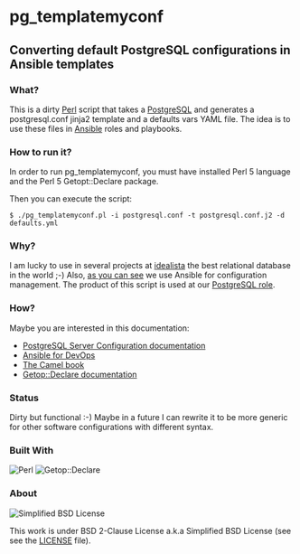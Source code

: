 # pg_templatemyconf
## Converting default PostgreSQL configurations in Ansible templates

### What?
This is a dirty [Perl](https://www.perl.org/) script that takes a [PostgreSQL](https://www.postgresql.org/) and  generates a postgresql.conf jinja2 template and a defaults vars YAML file. The idea is to use these files in [Ansible](https://github.com/ansible/ansible) roles and playbooks.

### How to run it?
In order to run pg\_templatemyconf, you must have installed Perl 5 language and the Perl 5 Getopt::Declare package.

Then you can execute the script:
```
$ ./pg_templatemyconf.pl -i postgresql.conf -t postgresql.conf.j2 -d defaults.yml
```

### Why?

I am lucky to use in several projects at [idealista](https://idealista.com) the best relational database in the world ;-) Also, [as you can see](https://github.com/idealista/) we use Ansible for configuration management. The product of this script is used at our [PostgreSQL role](https://github.com/idealista/postgresql_role).

### How?
Maybe you are interested in this documentation:
- [PostgreSQL Server Configuration documentation](https://www.postgresql.org/docs/current/runtime-config.html)
- [Ansible for DevOps](https://www.ansiblefordevops.com/)
- [The Camel book](https://en.wikipedia.org/wiki/Programming_Perl)
- [Getop::Declare documentation](https://metacpan.org/pod/Getopt::Declare)

### Status
Dirty but functional :-) Maybe in a future I can rewrite it to be more generic for other software configurations with different syntax.

### Built With

![Perl](https://img.shields.io/badge/Perl-5.34-green.svg)
![Getop::Declare](https://img.shields.io/badge/Getop::Declare-1.14-green.svg)

### About
![Simplified BSD License](https://img.shields.io/badge/SimplifiedBSDLicense-orange)

This work is under BSD 2-Clause License a.k.a Simplified BSD License (see see the [LICENSE](LICENSE) file). 
